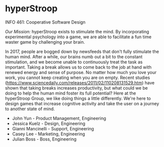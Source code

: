 # hyperStroop
INFO 461: Cooperative Software Design

*Our Mission:* hyperStroop exists to stimulate the mind. By incorporating experimental psychology into a game, we are able to facilitate a fun time waster game by challenging your brain.

In 2017, people are bogged down by newsfeeds that don't fully stimulate the human mind. After a while, our brains numb out a bit to the constant stimulation, and we become unable to continuously treat the task as important. Taking a break allows us to come back to the job at hand with renewed energy and sense of purpose. No matter how much you love your work, you cannot keep creating when you are on empty. Recent studies (https://www.sciencedaily.com/releases/2011/02/110208131529.htm) have shown that taking breaks increases productivity, but what could we be doing to help the human mind foster its full potential? Here at the hyperStroop Group, we like doing things a little differently. We're here to design games that increase cognitive activity and take the user on a journey to another state of mind. 


- John Yun - Product Management, Engineering
- Jessica Kuelz - Design, Engineering
- Gianni Mancinelli - Support, Engineering
- Casey Lee - Marketing, Engineering
- Julian Boss - Boss, Engineering
